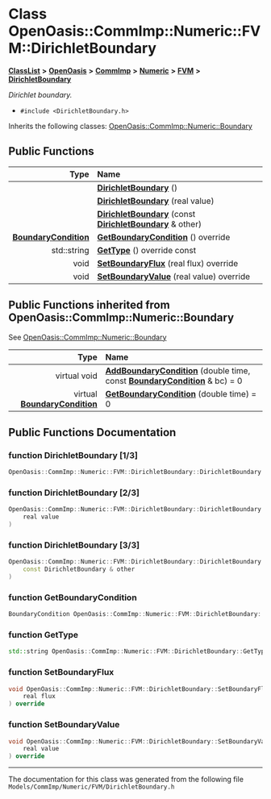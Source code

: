 

# Class OpenOasis::CommImp::Numeric::FVM::DirichletBoundary



[**ClassList**](annotated.md) **>** [**OpenOasis**](namespace_open_oasis.md) **>** [**CommImp**](namespace_open_oasis_1_1_comm_imp.md) **>** [**Numeric**](namespace_open_oasis_1_1_comm_imp_1_1_numeric.md) **>** [**FVM**](namespace_open_oasis_1_1_comm_imp_1_1_numeric_1_1_f_v_m.md) **>** [**DirichletBoundary**](class_open_oasis_1_1_comm_imp_1_1_numeric_1_1_f_v_m_1_1_dirichlet_boundary.md)



_Dirichlet boundary._ 

* `#include <DirichletBoundary.h>`



Inherits the following classes: [OpenOasis::CommImp::Numeric::Boundary](class_open_oasis_1_1_comm_imp_1_1_numeric_1_1_boundary.md)






















































## Public Functions

| Type | Name |
| ---: | :--- |
|   | [**DirichletBoundary**](#function-dirichletboundary-13) () <br> |
|   | [**DirichletBoundary**](#function-dirichletboundary-23) (real value) <br> |
|   | [**DirichletBoundary**](#function-dirichletboundary-33) (const [**DirichletBoundary**](class_open_oasis_1_1_comm_imp_1_1_numeric_1_1_f_v_m_1_1_dirichlet_boundary.md) & other) <br> |
|  [**BoundaryCondition**](struct_open_oasis_1_1_comm_imp_1_1_numeric_1_1_boundary_condition.md) | [**GetBoundaryCondition**](#function-getboundarycondition) () override<br> |
|  std::string | [**GetType**](#function-gettype) () override const<br> |
|  void | [**SetBoundaryFlux**](#function-setboundaryflux) (real flux) override<br> |
|  void | [**SetBoundaryValue**](#function-setboundaryvalue) (real value) override<br> |


## Public Functions inherited from OpenOasis::CommImp::Numeric::Boundary

See [OpenOasis::CommImp::Numeric::Boundary](class_open_oasis_1_1_comm_imp_1_1_numeric_1_1_boundary.md)

| Type | Name |
| ---: | :--- |
| virtual void | [**AddBoundaryCondition**](#function-addboundarycondition) (double time, const [**BoundaryCondition**](struct_open_oasis_1_1_comm_imp_1_1_numeric_1_1_boundary_condition.md) & bc) = 0<br> |
| virtual [**BoundaryCondition**](struct_open_oasis_1_1_comm_imp_1_1_numeric_1_1_boundary_condition.md) | [**GetBoundaryCondition**](#function-getboundarycondition) (double time) = 0<br> |






















































## Public Functions Documentation




### function DirichletBoundary [1/3]

```C++
OpenOasis::CommImp::Numeric::FVM::DirichletBoundary::DirichletBoundary () 
```






### function DirichletBoundary [2/3]

```C++
OpenOasis::CommImp::Numeric::FVM::DirichletBoundary::DirichletBoundary (
    real value
) 
```






### function DirichletBoundary [3/3]

```C++
OpenOasis::CommImp::Numeric::FVM::DirichletBoundary::DirichletBoundary (
    const DirichletBoundary & other
) 
```






### function GetBoundaryCondition 

```C++
BoundaryCondition OpenOasis::CommImp::Numeric::FVM::DirichletBoundary::GetBoundaryCondition () override
```






### function GetType 

```C++
std::string OpenOasis::CommImp::Numeric::FVM::DirichletBoundary::GetType () override const
```






### function SetBoundaryFlux 

```C++
void OpenOasis::CommImp::Numeric::FVM::DirichletBoundary::SetBoundaryFlux (
    real flux
) override
```






### function SetBoundaryValue 

```C++
void OpenOasis::CommImp::Numeric::FVM::DirichletBoundary::SetBoundaryValue (
    real value
) override
```




------------------------------
The documentation for this class was generated from the following file `Models/CommImp/Numeric/FVM/DirichletBoundary.h`

